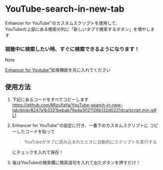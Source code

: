 # YouTube-search-in-new-tab
Enhancer for YouTube™のカスタムスクリプトを使用して、  
YouTubeの上部にある検索の列に「新しいタブで検索するボタン」を増やします

### 視聴中に検索したい時、すぐに検索できるようになります！  

> [!NOTE]
> [Enhancer for Youtube™](https://chromewebstore.google.com/detail/enhancer-for-youtube/ponfpcnoihfmfllpaingbgckeeldkhle)拡張機能を先に入れてください  

## 使用方法
1. 下記にあるコードをすべてコピーします
https://github.com/MizuYaYa/YouTube-search-in-new-tab/blob/8247a1b3321bebab79a4a3021126b132d0221dca/script.min.js#L1

2. Enhancer for YouTube™の設定に行き、一番下のカスタムスクリプトに
   コピーしたコードを貼って
   > YouTubeがタブに読み込まれたときに自動的にスクリプトを実行する
   
   にチェックを入れて保存！
3. 後はYouTubeの検索欄に検索語句を入れて出たボタンを押すだけ！
